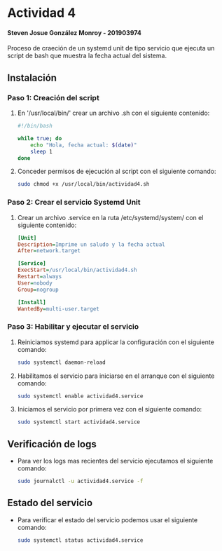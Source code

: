 # Actividad 4

#### Steven Josue González Monroy  - 201903974

Proceso de craeción de un systemd unit de tipo servicio que ejecuta un script de bash que muestra la fecha actual del sistema.

## Instalación

### Paso 1: Creación del script

1. En '/usr/local/bin/' crear un archivo .sh con el siguiente contenido:

    ```bash
    #!/bin/bash

    while true; do
        echo "Hola, fecha actual: $(date)"
        sleep 1
    done
    ```

2. Conceder permisos de ejecución al script con el siguiente comando:

    ```bash
    sudo chmod +x /usr/local/bin/actividad4.sh
    ```

### Paso 2: Crear el servicio Systemd Unit

1. Crear un archivo .service en la ruta /etc/systemd/system/ con el siguiente contenido:

    ```ini
    [Unit]
    Description=Imprime un saludo y la fecha actual 
    After=network.target

    [Service]
    ExecStart=/usr/local/bin/actividad4.sh
    Restart=always
    User=nobody
    Group=nogroup

    [Install]
    WantedBy=multi-user.target
    ```

### Paso 3: Habilitar y ejecutar el servicio

1. Reiniciamos systemd para applicar la configuración con el siguiente comando:

    ```bash
    sudo systemctl daemon-reload
    ```

2. Habilitamos el servicio para iniciarse en el arranque con el siguiente comando:

    ```bash
    sudo systemctl enable actividad4.service
    ```

3. Iniciamos el servicio por primera vez con el siguiente comando:

    ```bash
    sudo systemctl start actividad4.service
    ```

## Verificación de logs

* Para ver los logs mas recientes del servicio ejecutamos el siguiente comando:

    ```bash
    sudo journalctl -u actividad4.service -f
    ```

## Estado del servicio

* Para verificar el estado del servicio podemos usar el siguiente comando:


    ```bash
    sudo systemctl status actividad4.service
    ```
